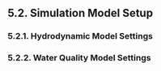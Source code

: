 ## 5.2. Simulation Model Setup

### 5.2.1. Hydrodynamic Model Settings

### 5.2.2. Water Quality Model Settings
